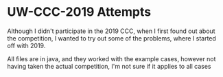 # UW-CCC-2019 Attempts

Although I didn't participate in the 2019 CCC, when I first found out about the competition, I wanted to try out some of the problems, where I started off with 2019.

All files are in java, and they worked with the example cases, however not having taken the actual competition, I'm not sure if it applies to all cases
